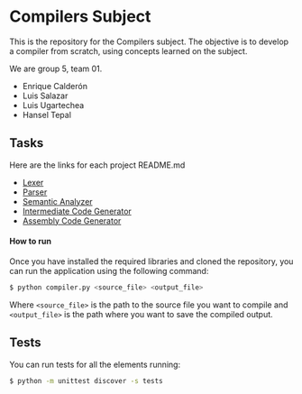 # Compilers Subject

This is the repository for the Compilers subject. The objective is to develop a compiler from scratch, using concepts learned on the subject.

We are group 5, team 01.

- Enrique Calderón
- Luis Salazar
- Luis Ugartechea
- Hansel Tepal

## Tasks

Here are the links for each project README.md

- [Lexer](./lexer/README.md)
- [Parser](./parser/README.md)
- [Semantic Analyzer](./semanter/README.md)
- [Intermediate Code Generator](./intermediator/README.md)
- [Assembly Code Generator](./generator/README.md)

#### How to run

Once you have installed the required libraries and cloned the repository, you can run the application using the following command:

```bash
$ python compiler.py <source_file> <output_file>
```

Where `<source_file>` is the path to the source file you want to compile and `<output_file>` is the path where you want to save the compiled output.

## Tests

You can run tests for all the elements running:
```bash
$ python -m unittest discover -s tests
```